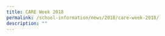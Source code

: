 ```yaml
---
title: CARE Week 2018
permalink: /school-information/news/2018/care-week-2018/
description: ""
---
```


